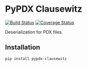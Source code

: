 # PyPDX Clausewitz

[![Build Status](https://travis-ci.com/PyPDX/clausewitz.svg?branch=master)](https://travis-ci.com/PyPDX/clausewitz)
[![Coverage Status](https://coveralls.io/repos/github/PyPDX/clausewitz/badge.svg?branch=master)](https://coveralls.io/github/PyPDX/clausewitz?branch=master)

Deserialization for PDX files.

## Installation

```bash
pip install pypdx-clausewitz
```
